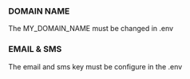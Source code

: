 ### DOMAIN NAME
The MY_DOMAIN_NAME must be changed in .env

### EMAIL & SMS
The email and sms key must be configure in the .env